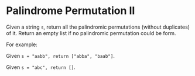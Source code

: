 # Palindrome Permutation II

Given a string `s`, return all the palindromic permutations (without duplicates) of it. Return an empty list if no palindromic permutation could be form.

For example:

Given `s = "aabb", return ["abba", "baab"]`.

Given `s = "abc", return []`.
